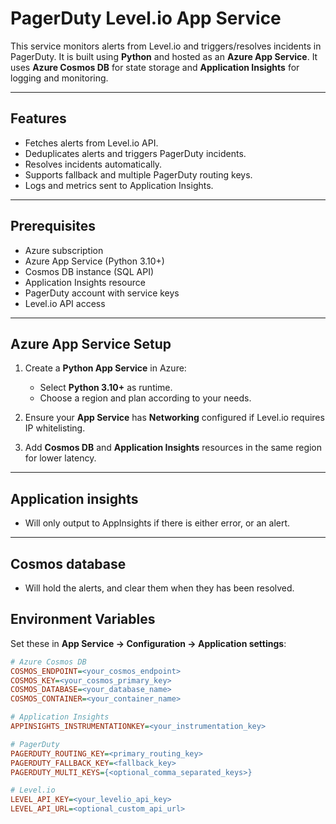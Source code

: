 # PagerDuty Level.io App Service

This service monitors alerts from Level.io and triggers/resolves incidents in PagerDuty. It is built using **Python** and hosted as an **Azure App Service**. It uses **Azure Cosmos DB** for state storage and **Application Insights** for logging and monitoring.

---

## Features

- Fetches alerts from Level.io API.
- Deduplicates alerts and triggers PagerDuty incidents.
- Resolves incidents automatically.
- Supports fallback and multiple PagerDuty routing keys.
- Logs and metrics sent to Application Insights.

---

## Prerequisites

- Azure subscription
- Azure App Service (Python 3.10+)
- Cosmos DB instance (SQL API)
- Application Insights resource
- PagerDuty account with service keys
- Level.io API access

---

## Azure App Service Setup

1. Create a **Python App Service** in Azure:
   - Select **Python 3.10+** as runtime.
   - Choose a region and plan according to your needs.

2. Ensure your **App Service** has **Networking** configured if Level.io requires IP whitelisting.

3. Add **Cosmos DB** and **Application Insights** resources in the same region for lower latency.

---

## Application insights

- Will only output to AppInsights if there is either error, or an alert. 

---

## Cosmos database

- Will hold the alerts, and clear them when they has been resolved. 

## Environment Variables

Set these in **App Service → Configuration → Application settings**:

```ini
# Azure Cosmos DB
COSMOS_ENDPOINT=<your_cosmos_endpoint>
COSMOS_KEY=<your_cosmos_primary_key>
COSMOS_DATABASE=<your_database_name>
COSMOS_CONTAINER=<your_container_name>

# Application Insights
APPINSIGHTS_INSTRUMENTATIONKEY=<your_instrumentation_key>

# PagerDuty
PAGERDUTY_ROUTING_KEY=<primary_routing_key>
PAGERDUTY_FALLBACK_KEY=<fallback_key>
PAGERDUTY_MULTI_KEYS={<optional_comma_separated_keys>}

# Level.io
LEVEL_API_KEY=<your_levelio_api_key>
LEVEL_API_URL=<optional_custom_api_url>

